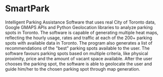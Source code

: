 # SmartPark
Intelligent Parking Assistance Software that uses real City of Toronto data, Google GMAPS APIs and Python Geolocation libraries to analyze parking spots in Toronto. 
The software is capable of generating multiple heat maps, reflecting the hourly usage, rates and traffic at each of the 200+ parking spots with available data in Toronto. 
The program also generates a list of recommendations of the "best" parking spots available to the user. The software favours parking spots based on multiple criteria, like physical proximity, price and the amount of vacant space available. 
After the user chooses the parking spot, the software is able to geolocate the user and guide him/her to the chosen parking spot through map generation.
